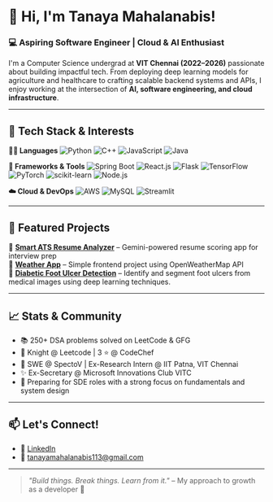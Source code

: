 # 👋 Hi, I'm Tanaya Mahalanabis!

### 💻 Aspiring Software Engineer | Cloud & AI Enthusiast 

I'm a Computer Science undergrad at **VIT Chennai (2022–2026)** passionate about building impactful tech. From deploying deep learning models for agriculture and healthcare to crafting scalable backend systems and APIs, I enjoy working at the intersection of **AI, software engineering, and cloud infrastructure**.

---

## 🚀 Tech Stack & Interests

**🧑‍💻 Languages**
![Python](https://img.shields.io/badge/Python-3776AB?style=for-the-badge&logo=python&logoColor=white)
![C++](https://img.shields.io/badge/C++-00599C?style=for-the-badge&logo=c%2B%2B&logoColor=white)
![JavaScript](https://img.shields.io/badge/JavaScript-F7DF1E?style=for-the-badge&logo=javascript&logoColor=black)
![Java](https://img.shields.io/badge/Java-ED8B00?style=for-the-badge&logo=openjdk&logoColor=white)

**🧰 Frameworks & Tools** 
![Spring Boot](https://img.shields.io/badge/Spring_Boot-6DB33F?style=for-the-badge&logo=spring-boot&logoColor=white)
![React.js](https://img.shields.io/badge/React-61DAFB?style=for-the-badge&logo=react&logoColor=black)
![Flask](https://img.shields.io/badge/Flask-000000?style=for-the-badge&logo=flask&logoColor=white)
![TensorFlow](https://img.shields.io/badge/TensorFlow-FF6F00?style=for-the-badge&logo=tensorflow&logoColor=white)
![PyTorch](https://img.shields.io/badge/PyTorch-EE4C2C?style=for-the-badge&logo=pytorch&logoColor=white)
![scikit-learn](https://img.shields.io/badge/scikit--learn-F7931E?style=for-the-badge&logo=scikit-learn&logoColor=white)
![Node.js](https://img.shields.io/badge/Node.js-339933?style=for-the-badge&logo=node.js&logoColor=white)

**☁️ Cloud & DevOps** 
![AWS](https://img.shields.io/badge/AWS-232F3E?style=for-the-badge&logo=amazonaws&logoColor=white)
![MySQL](https://img.shields.io/badge/MySQL-00758F?style=for-the-badge&logo=mysql&logoColor=white)
![Streamlit](https://img.shields.io/badge/Streamlit-FF4B4B?style=for-the-badge&logo=streamlit&logoColor=white)

---

## 📌 Featured Projects
🔹 [**Smart ATS Resume Analyzer**](https://github.com/Frozenfever4/smart-ats-resume-analyzer) – Gemini-powered resume scoring app for interview prep  
🔹 [**Weather App**](https://github.com/Frozenfever4/Weather-App) – Simple frontend project using OpenWeatherMap API  
🔹 [**Diabetic Foot Ulcer Detection**](https://github.com/Frozenfever4/Diabetic-Foot-Ulcer-Detection) – Identify and segment foot ulcers from medical images using deep learning techniques. 

---

## 📈 Stats & Community

- 📚 250+ DSA problems solved on LeetCode & GFG
- 🧠 Knight @ Leetcode | 3 ⭐ @ CodeChef 
- 🔬 SWE @ SpectoV | Ex-Research Intern @ IIT Patna, VIT Chennai
- ✨ Ex-Secretary @ Microsoft Innovations Club VITC 
- 🎯 Preparing for SDE roles with a strong focus on fundamentals and system design

---

## 📫 Let's Connect!

- 🔗 [LinkedIn](https://www.linkedin.com/in/tanaya-mahalanabis-63b447267/)  
- 💌 tanayamahalanabis113@gmail.com  

---

> *"Build things. Break things. Learn from it."* – My approach to growth as a developer 🚀

